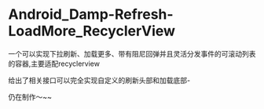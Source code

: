 # Android_Damp-Refresh-LoadMore_RecyclerView
一个可以实现下拉刷新、加载更多、带有阻尼回弹并且灵活分发事件的可滚动列表的容器,主要适配recyclerview

给出了相关接口可以完全实现自定义的刷新头部和加载底部-

仍在制作～~~
